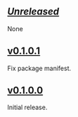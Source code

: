 ## [_Unreleased_](https://github.com/freckle/cfn-flip/compare/v0.1.0.1...main)

None

## [v0.1.0.1](https://github.com/freckle/cfn-flip/compare/v0.1.0.0...v0.1.0.1)

Fix package manifest.

## [v0.1.0.0](https://github.com/freckle/cfn-flip/tree/v0.1.0.0)

Initial release.
